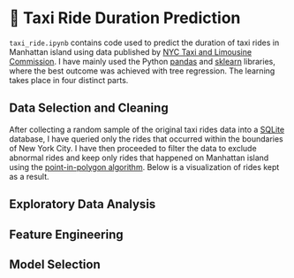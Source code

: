 # 🚕 Taxi Ride Duration Prediction

`taxi_ride.ipynb` contains code used to predict the duration of taxi rides in Manhattan island using data published by [NYC Taxi and Limousine Commission](https://www1.nyc.gov/site/tlc/about/tlc-trip-record-data.page). I have mainly used the Python [pandas](https://pandas.pydata.org/) and [sklearn](https://scikit-learn.org/stable/) libraries, where the best outcome was achieved with tree regression. The learning takes place in four distinct parts.

## Data Selection and Cleaning

After collecting a random sample of the original taxi rides data into a [SQLite](https://www.sqlite.org/index.html) database, I have queried only the rides that occurred within the boundaries of New York City. I have then proceeded to filter the data to exclude abnormal rides and keep only rides that happened on Manhattan island using the [point-in-polygon algorithm](https://en.wikipedia.org/wiki/Point_in_polygon). Below is a visualization of rides kept as a result.

## Exploratory Data Analysis

## Feature Engineering

## Model Selection
